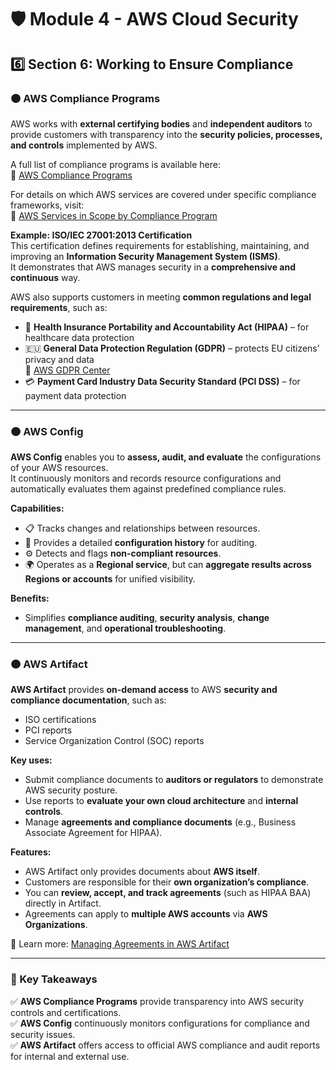 # 🛡️ Module 4 - AWS Cloud Security  

## 6️⃣ Section 6: Working to Ensure Compliance

### 🟠 AWS Compliance Programs

AWS works with **external certifying bodies** and **independent auditors** to provide customers with transparency into the **security policies, processes, and controls** implemented by AWS.

A full list of compliance programs is available here:  
🔗 [AWS Compliance Programs](https://aws.amazon.com/compliance/programs/)

For details on which AWS services are covered under specific compliance frameworks, visit:  
🔗 [AWS Services in Scope by Compliance Program](https://aws.amazon.com/compliance/services-in-scope/)

**Example: ISO/IEC 27001:2013 Certification**  
This certification defines requirements for establishing, maintaining, and improving an **Information Security Management System (ISMS)**.  
It demonstrates that AWS manages security in a **comprehensive and continuous** way.

AWS also supports customers in meeting **common regulations and legal requirements**, such as:

- 🏥 **Health Insurance Portability and Accountability Act (HIPAA)** – for healthcare data protection  
- 🇪🇺 **General Data Protection Regulation (GDPR)** – protects EU citizens’ privacy and data  
  📘 [AWS GDPR Center](https://aws.amazon.com/compliance/gdpr-center/)  
- 💳 **Payment Card Industry Data Security Standard (PCI DSS)** – for payment data protection  

---

### 🟠 AWS Config

**AWS Config** enables you to **assess, audit, and evaluate** the configurations of your AWS resources.  
It continuously monitors and records resource configurations and automatically evaluates them against predefined compliance rules.

**Capabilities:**

- 📋 Tracks changes and relationships between resources.  
- 🧾 Provides a detailed **configuration history** for auditing.  
- ⚙️ Detects and flags **non-compliant resources**.  
- 🌍 Operates as a **Regional service**, but can **aggregate results across Regions or accounts** for unified visibility.

**Benefits:**  
- Simplifies **compliance auditing**, **security analysis**, **change management**, and **operational troubleshooting**.  

---

### 🟠 AWS Artifact

**AWS Artifact** provides **on-demand access** to AWS **security and compliance documentation**, such as:  
- ISO certifications  
- PCI reports  
- Service Organization Control (SOC) reports  

**Key uses:**

- Submit compliance documents to **auditors or regulators** to demonstrate AWS security posture.  
- Use reports to **evaluate your own cloud architecture** and **internal controls**.  
- Manage **agreements and compliance documents** (e.g., Business Associate Agreement for HIPAA).

**Features:**

- AWS Artifact only provides documents about **AWS itself**.  
- Customers are responsible for their **own organization’s compliance**.  
- You can **review, accept, and track agreements** (such as HIPAA BAA) directly in Artifact.  
- Agreements can apply to **multiple AWS accounts** via **AWS Organizations**.

📘 Learn more: [Managing Agreements in AWS Artifact](https://docs.aws.amazon.com/artifact/latest/ug/managing-agreements.html)

---

### 🧾 Key Takeaways

✅ **AWS Compliance Programs** provide transparency into AWS security controls and certifications.  
✅ **AWS Config** continuously monitors configurations for compliance and security issues.  
✅ **AWS Artifact** offers access to official AWS compliance and audit reports for internal and external use.  
